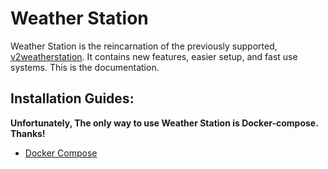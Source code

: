# Weather Station
Weather Station is the reincarnation of the previously supported, [v2weatherstation](https://github.com/RA86-dev/v2weatherstation). It contains new features, easier setup, and fast use systems. This is the documentation.
## Installation Guides:
**Unfortunately, The only way to use Weather Station is Docker-compose. Thanks!**
- [Docker Compose](installation/docker-compose.md)
